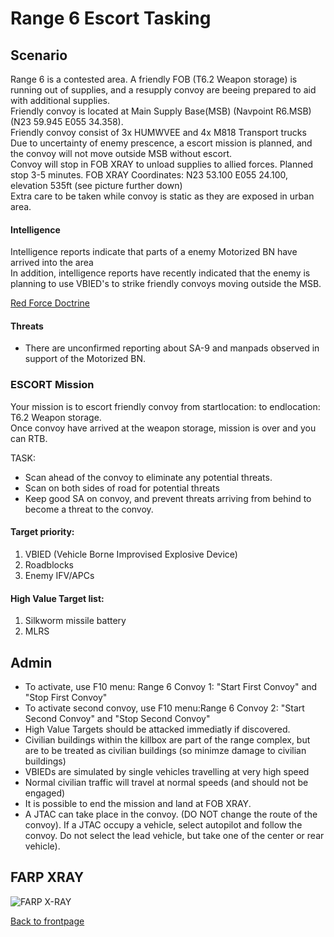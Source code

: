 # Range 6 Escort Tasking

## Scenario
Range 6 is a contested area. A friendly FOB (T6.2 Weapon storage) is running out of supplies, and a resupply convoy are beeing prepared to aid with additional supplies.<br>
Friendly convoy is located at Main Supply Base(MSB) (Navpoint R6.MSB) (N23 59.945 E055 34.358).<br>
Friendly convoy consist of 3x HUMWVEE and 4x M818 Transport trucks<br>
Due to uncertainty of enemy prescence, a escort mission is planned, and the convoy will not move outside MSB without escort.<br>
Convoy will stop in FOB XRAY to unload supplies to allied forces. Planned stop 3-5 minutes. FOB XRAY Coordinates: N23 53.100 E055 24.100, elevation 535ft (see picture further down) <br>
Extra care to be taken while convoy is static as they are exposed in urban area.<br>

#### Intelligence
Intelligence reports indicate that parts of a enemy Motorized BN have arrived into the area<br>
In addition, intelligence reports have recently indicated that the enemy is planning to use VBIED's to strike friendly convoys moving outside the MSB. <br>

[Red Force Doctrine](/ATRM_Brief/Pages/R6_ESCORT_TASK.html) 


#### Threats
* There are unconfirmed reporting about SA-9 and manpads observed in support of the Motorized BN. 




### ESCORT Mission
Your mission is to escort friendly convoy from startlocation:  to endlocation: T6.2 Weapon storage.<br>
Once convoy have arrived at the weapon storage, mission is over and you can RTB.<br>

TASK: 
- Scan ahead of the convoy to eliminate any potential threats.
- Scan on both sides of road for potential threats
- Keep good SA on convoy, and prevent threats arriving from behind to become a threat to the convoy.




#### Target priority:
1. VBIED (Vehicle Borne Improvised Explosive Device)
2. Roadblocks
3. Enemy IFV/APCs


#### High Value Target list: 
1. Silkworm missile battery
2. MLRS



## Admin
- To activate, use F10 menu: Range 6 Convoy 1: "Start First Convoy"  and   "Stop First Convoy"
- To activate second convoy, use F10 menu:Range 6 Convoy 2: "Start Second Convoy" and "Stop Second Convoy"
- High Value Targets should be attacked immediatly if discovered.
- Civilian buildings within the killbox are part of the range complex, but are to be treated as civilian buildings (so minimze damage to civilian buildings)
- VBIEDs are simulated by single vehicles travelling at very high speed 
- Normal civilian traffic will travel at normal speeds (and should not be engaged)
- It is possible to end the mission and land at FOB XRAY.
- A JTAC can take place in the convoy. (DO NOT change the route of the convoy). If a JTAC occupy a vehicle, select autopilot and follow the convoy. Do not select the lead vehicle, but take one of the center or rear vehicle).

## FARP XRAY
![FARP X-RAY](/ATRM_Brief/Pictures/R6_FOB_XRAY.PNG)

[Back to frontpage](https://132nd-vwing.github.io/ATRM_Brief/)